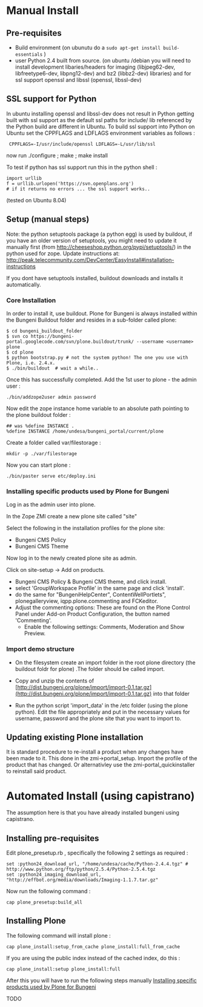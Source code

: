 

# Manual Install #

## Pre-requisites ##

  * Build environment (on ubunutu do a `sudo apt-get install build-essentials` )
  * user Python 2.4 built from source. (on ubuntu /debian you will need to install development libaries/headers for imaging (libjpeg62-dev, libfreetype6-dev, libpng12-dev)  and bz2 (libbz2-dev) libraries) and for ssl support openssl and libssl (openssl, libssl-dev)


## SSL support for Python ##

In ubuntu installing openssl and libssl-dev does not result in Python getting built with ssl support as the default ssl paths for include/ lib referenced by the Python build are different in Ubuntu. To build ssl support into Python on Ubuntu set the CPPFLAGS and LDFLAGS environment variables as follows :

```
 CPPFLAGS=-I/usr/include/openssl LDFLAGS=-L/usr/lib/ssl
```

now run ./configure ; make ; make install

To test if python has ssl support run this in the python shell :

```
import urllib
f = urllib.urlopen('https://svn.openplans.org')
# if it returns no errors ... the ssl support works.. 
```

(tested on Ubuntu 8.04)


## Setup (manual steps) ##

Note:
the python setuptools package (a python egg) is used by buildout, if you have an older version of setuptools, you might need to update it manually first (from http://cheeseshop.python.org/pypi/setuptools/) in the python used for zope.
Update instructions at: http://peak.telecommunity.com/DevCenter/EasyInstall#installation-instructions

If you dont have setuptools installed, buildout downloads and installs it automatically.

### Core Installation ###

In order to install it, use buildout. Plone for Bungeni is always installed within the Bungeni Buildout folder and resides in a sub-folder called plone:

```
$ cd bungeni_buildout_folder
$ svn co https://bungeni-portal.googlecode.com/svn/plone.buildout/trunk/ --username <username> plone
$ cd plone
$ python bootstrap.py # not the system python! The one you use with Plone, i.e. 2.4.x. 
$ ./bin/buildout  # wait a while..
```

Once this has successfully completed. Add the 1st user to plone - the admin user :
```
./bin/addzope2user admin password
```

Now edit the zope instance home variable to an absolute path pointing to the plone buildout folder :

```
## was %define INSTANCE .
%define INSTANCE /home/undesa/bungeni_portal/current/plone
```

Create a folder called var/filestorage :
```
mkdir -p ./var/filestorage
```

Now you can start plone :

```
./bin/paster serve etc/deploy.ini
```

### Installing specific products used by Plone for Bungeni ###

Log in as the admin user into plone.

In the Zope ZMI create a new plone site called "site"

Select the following in the installation profiles for the plone site:
  * Bungeni CMS Policy
  * Bungeni CMS Theme

Now log in to the newly created plone site as admin.

Click on site-setup -> Add on products.

  * Bungeni CMS Policy & Bungeni CMS theme, and click install.
  * select 'GroupWorkspace Profile' in the same page and click 'install'.
  * do the same for "BungeniHelpCenter", ContentWellPortlets", plonegalleryview, iqpp.plone.commenting and FCKeditor.
  * Adjust the commenting options: These are found on the Plone Control Panel under Add-on Product Configuration, the button named 'Commenting'.
    * Enable the following settings: Comments, Moderation and Show Preview.

### Import demo structure ###

  * On the filesystem create an import folder in the root plone directory (the buildout foldr for plone) .The folder should be called import.

  * Copy and unzip the contents of [http://dist.bungeni.org/plone/import/import-0.1.tar.gz](http://dist.bungeni.org/plone/import/import-0.1.tar.gz) into that folder

  * Run the python script 'import\_data' in the /etc folder (using the plone python). Edit the file appropriately and put in the necessary values for username, password and the plone site that you want to import to.

## Updating existing Plone installation ##

It is standard procedure to re-install a product when any changes have been made to it.
This done in the zmi->portal\_setup. Import the profile of the product that has changed.
Or alternativley use the zmi-portal\_quickinstaller to reinstall said product.

# Automated Install (using capistrano) #

The assumption here is that you have already installed bungeni using capistrano.

## Installing pre-requisites ##

Edit plone\_presetup.rb , specifically the following 2 settings as required :
```
set :python24_download_url, "/home/undesa/cache/Python-2.4.4.tgz" # http://www.python.org/ftp/python/2.5.4/Python-2.5.4.tgz
set :python24_imaging_download_url, "http://effbot.org/media/downloads/Imaging-1.1.7.tar.gz"
```

Now run the following command :
```
cap plone_presetup:build_all
```

## Installing Plone ##

The following command will install plone :

```
cap plone_install:setup_from_cache plone_install:full_from_cache
```

If you are using the public index instead of the cached index, do this :

```
cap plone_install:setup plone_install:full
```



After this you will have to run the following steps manually [Installing specific products used by Plone for Bungeni](#Installing_specific_products_used_by_Plone_for_Bungeni.md)




TODO